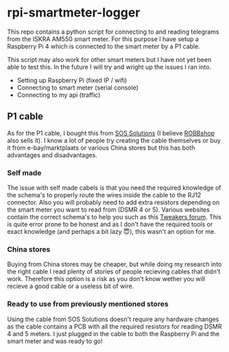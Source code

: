 # rpi-smartmeter-logger

This repo contains a python script for connecting to and reading telegrams from the ISKRA AM550 smart meter. For this purpose I have setup a Raspberry Pi 4 which is connected to the smart meter by a P1 cable.

This script may also work for other smart meters but I have not yet been able to test this. In the future I will try and wright up the issues I ran into.

- Setting up Raspberry Pi (fixed IP / wifi)
- Connecting to smart meter (serial console)
- Connecting to my api (traffic)

## P1 cable

As for the P1 cable, I bought this from [SOS Solutions](https://www.sossolutions.nl/slimme-meter-kabel) (I believe [ROBBshop](https://www.robbshop.nl/slimme-meter-kabel) also sells it). I know a lot of people try creating the cable themselves or buy it from e-bay/marktplaats or various China stores but this has both advantages and disadvantages.

### Self made

The issue with self made cabels is that you need the required knowledge of the schema's to properly route the wires inside the cable to the RJ12 connector. Also you will probably need to add extra resistors depending on the smart meter you want to read from (DSMR 4 or 5). Various websites contain the correct schema's to help you such as this [Tweakers forum](https://gathering.tweakers.net/forum/list_messages/1578510). This is quite error prone to be honest and as I don't have the required tools or exact knowledge (and perhaps a bit lazy 😇), this wasn't an option for me.

### China stores

Buying from China stores may be cheaper, but while doing my research into the right cable I read plenty of stories of people recieving cables that didn't work. Therefore this option is a risk as you don't know wether you will recieve a good cable or a useless bit of wire.

### Ready to use from previously mentioned stores

Using the cable from SOS Solutions doesn't require any hardware changes as the cable contains a PCB with all the required resistors for reading DSMR 4 and 5 meters. I just plugged in the cable to both the Raspberry Pi and the smart meter and was ready to go!
